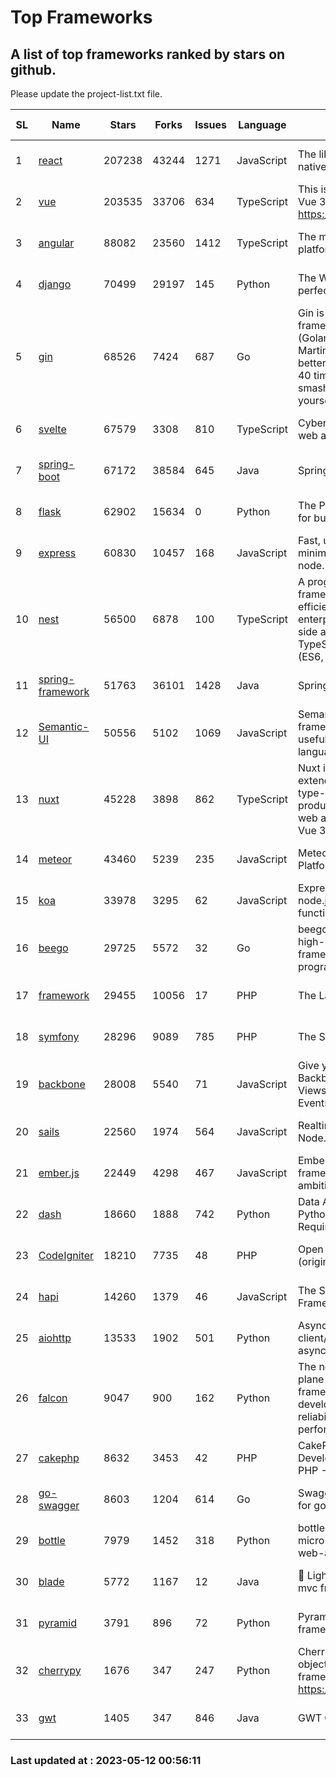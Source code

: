 # Top Frameworks
## A list of top frameworks ranked by stars on github.  
Please update the project-list.txt file.

| SL| Name  | Stars| Forks| Issues | Language | Description | Last Commit |
| --| ------| -----| ---- | ------ | -------- | ----------- | ----------- |
| 1 | [react](https://github.com/facebook/react) | 207238 | 43244 | 1271 | JavaScript | The library for web and native user interfaces | 2023-05-10 21:26:05 |
| 2 | [vue](https://github.com/vuejs/vue) | 203535 | 33706 | 634 | TypeScript | This is the repo for Vue 2. For Vue 3, go to https://github.com/vuejs/core | 2023-04-27 09:43:19 |
| 3 | [angular](https://github.com/angular/angular) | 88082 | 23560 | 1412 | TypeScript | The modern web developer’s platform | 2023-05-11 21:27:01 |
| 4 | [django](https://github.com/django/django) | 70499 | 29197 | 145 | Python | The Web framework for perfectionists with deadlines. | 2023-05-11 16:22:55 |
| 5 | [gin](https://github.com/gin-gonic/gin) | 68526 | 7424 | 687 | Go | Gin is a HTTP web framework written in Go (Golang). It features a Martini-like API with much better performance -- up to 40 times faster. If you need smashing performance, get yourself some Gin. | 2023-05-10 09:19:26 |
| 6 | [svelte](https://github.com/sveltejs/svelte) | 67579 | 3308 | 810 | TypeScript | Cybernetically enhanced web apps | 2023-05-09 18:01:56 |
| 7 | [spring-boot](https://github.com/spring-projects/spring-boot) | 67172 | 38584 | 645 | Java | Spring Boot | 2023-05-11 17:30:10 |
| 8 | [flask](https://github.com/pallets/flask) | 62902 | 15634 | 0 | Python | The Python micro framework for building web applications. | 2023-05-09 19:38:00 |
| 9 | [express](https://github.com/expressjs/express) | 60830 | 10457 | 168 | JavaScript | Fast, unopinionated, minimalist web framework for node. | 2023-02-26 18:34:32 |
| 10 | [nest](https://github.com/nestjs/nest) | 56500 | 6878 | 100 | TypeScript | A progressive Node.js framework for building efficient, scalable, and enterprise-grade server-side applications on top of TypeScript & JavaScript (ES6, ES7, ES8) 🚀 | 2023-04-27 07:18:13 |
| 11 | [spring-framework](https://github.com/spring-projects/spring-framework) | 51763 | 36101 | 1428 | Java | Spring Framework | 2023-05-11 16:00:23 |
| 12 | [Semantic-UI](https://github.com/Semantic-Org/Semantic-UI) | 50556 | 5102 | 1069 | JavaScript | Semantic is a UI component framework based around useful principles from natural language. | 2023-01-11 17:05:32 |
| 13 | [nuxt](https://github.com/nuxt/nuxt) | 45228 | 3898 | 862 | TypeScript | Nuxt is an intuitive and extendable way to create type-safe, performant and production-grade full-stack web apps and websites with Vue 3. | 2023-05-11 22:33:17 |
| 14 | [meteor](https://github.com/meteor/meteor) | 43460 | 5239 | 235 | JavaScript | Meteor, the JavaScript App Platform | 2023-05-10 12:53:44 |
| 15 | [koa](https://github.com/koajs/koa) | 33978 | 3295 | 62 | JavaScript | Expressive middleware for node.js using ES2017 async functions | 2023-04-12 09:49:59 |
| 16 | [beego](https://github.com/beego/beego) | 29725 | 5572 | 32 | Go | beego is an open-source, high-performance web framework for the Go programming language. | 2023-03-09 07:19:01 |
| 17 | [framework](https://github.com/laravel/framework) | 29455 | 10056 | 17 | PHP | The Laravel Framework. | 2023-05-11 13:20:25 |
| 18 | [symfony](https://github.com/symfony/symfony) | 28296 | 9089 | 785 | PHP | The Symfony PHP framework | 2023-05-10 15:49:32 |
| 19 | [backbone](https://github.com/jashkenas/backbone) | 28008 | 5540 | 71 | JavaScript | Give your JS App some Backbone with Models, Views, Collections, and Events | 2023-01-04 11:09:21 |
| 20 | [sails](https://github.com/balderdashy/sails) | 22560 | 1974 | 564 | JavaScript | Realtime MVC Framework for Node.js | 2023-02-17 22:35:42 |
| 21 | [ember.js](https://github.com/emberjs/ember.js) | 22449 | 4298 | 467 | JavaScript | Ember.js - A JavaScript framework for creating ambitious web applications | 2023-05-08 14:53:15 |
| 22 | [dash](https://github.com/plotly/dash) | 18660 | 1888 | 742 | Python | Data Apps & Dashboards for Python. No JavaScript Required. | 2023-04-26 20:13:33 |
| 23 | [CodeIgniter](https://github.com/bcit-ci/CodeIgniter) | 18210 | 7735 | 48 | PHP | Open Source PHP Framework (originally from EllisLab) | 2023-04-07 17:57:13 |
| 24 | [hapi](https://github.com/hapijs/hapi) | 14260 | 1379 | 46 | JavaScript | The Simple, Secure Framework Developers Trust | 2023-04-24 22:09:20 |
| 25 | [aiohttp](https://github.com/aio-libs/aiohttp) | 13533 | 1902 | 501 | Python | Asynchronous HTTP client/server framework for asyncio and Python | 2023-05-07 23:04:02 |
| 26 | [falcon](https://github.com/falconry/falcon) | 9047 | 900 | 162 | Python | The no-magic web data plane API and microservices framework for Python developers, with a focus on reliability, correctness, and performance at scale. | 2023-01-18 20:42:26 |
| 27 | [cakephp](https://github.com/cakephp/cakephp) | 8632 | 3453 | 42 | PHP | CakePHP: The Rapid Development Framework for PHP - Official Repository | 2023-05-09 19:41:40 |
| 28 | [go-swagger](https://github.com/go-swagger/go-swagger) | 8603 | 1204 | 614 | Go | Swagger 2.0 implementation for go | 2023-05-06 01:18:25 |
| 29 | [bottle](https://github.com/bottlepy/bottle) | 7979 | 1452 | 318 | Python | bottle.py is a fast and simple micro-framework for python web-applications. | 2022-09-05 15:24:52 |
| 30 | [blade](https://github.com/lets-blade/blade) | 5772 | 1167 | 12 | Java | :rocket: Lightning fast and elegant mvc framework for Java8 | 2022-05-10 12:38:06 |
| 31 | [pyramid](https://github.com/Pylons/pyramid) | 3791 | 896 | 72 | Python | Pyramid - A Python web framework | 2023-05-11 06:49:29 |
| 32 | [cherrypy](https://github.com/cherrypy/cherrypy) | 1676 | 347 | 247 | Python | CherryPy is a pythonic, object-oriented HTTP framework.      https://cherrypy.dev | 2023-05-04 23:04:12 |
| 33 | [gwt](https://github.com/gwtproject/gwt) | 1405 | 347 | 846 | Java | GWT Open Source Project | 2023-04-27 13:53:19 |

### Last updated at : 2023-05-12 00:56:11
